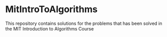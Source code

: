 # MitIntroToAlgorithms
This repository contains solutions for the problems that has been solved in the MIT Introduction to Algorithms Course
